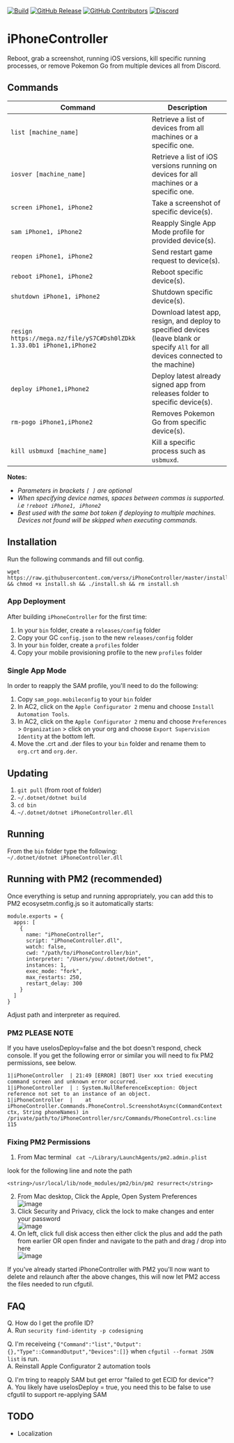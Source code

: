 [![Build](https://github.com/versx/iPhoneController/workflows/.NET%20Core/badge.svg)](https://github.com/versx/iPhoneController/actions)
[![GitHub Release](https://img.shields.io/github/release/versx/iPhoneController.svg)](https://github.com/versx/iPhoneController/releases/)
[![GitHub Contributors](https://img.shields.io/github/contributors/versx/iPhoneController.svg)](https://github.com/versx/iPhoneController/graphs/contributors/)
[![Discord](https://img.shields.io/discord/552003258000998401.svg?label=&logo=discord&logoColor=ffffff&color=7389D8&labelColor=6A7EC2)](https://discord.gg/zZ9h9Xa)  

# iPhoneController  
Reboot, grab a screenshot, running iOS versions, kill specific running processes, or remove Pokemon Go from multiple devices all from Discord.  

## Commands  

| Command | Description |
| ------------- | ------------- |
| `list [machine_name]`  | Retrieve a list of devices from all machines or a specific one. |
| `iosver [machine_name]` | Retrieve a list of iOS versions running on devices for all machines or a specific one. |
| `screen iPhone1, iPhone2` | Take a screenshot of specific device(s). |
| `sam iPhone1, iPhone2` | Reapply Single App Mode profile for provided device(s). |
| `reopen iPhone1, iPhone2` | Send restart game request to device(s). |
| `reboot iPhone1, iPhone2` | Reboot specific device(s). |
| `shutdown iPhone1, iPhone2` | Shutdown specific device(s). |
| `resign https://mega.nz/file/yS7C#Dsh0lZDkk 1.33.0b1 iPhone1,iPhone2` | Download latest app, resign, and deploy to specified devices (leave blank or specify `All` for all devices connected to the machine) |
| `deploy iPhone1,iPhone2` | Deploy latest already signed app from releases folder to specific device(s). |
| `rm-pogo iPhone1,iPhone2` | Removes Pokemon Go from specific device(s). |
| `kill usbmuxd [machine_name]` | Kill a specific process such as `usbmuxd`.  |

**Notes:**  
- *Parameters in brackets `[ ]` are optional*  
- *When specifying device names, spaces between commas is supported. i.e `!reboot iPhone1, iPhone2`*  
- *Best used with the same bot token if deploying to multiple machines. Devices not found will be skipped when executing commands.*  

## Installation  

Run the following commands and fill out config.  
```
wget https://raw.githubusercontent.com/versx/iPhoneController/master/install.sh && chmod +x install.sh && ./install.sh && rm install.sh
```

### App Deployment  
After building `iPhoneController` for the first time:  
1. In your `bin` folder, create a `releases/config` folder  
1. Copy your GC `config.json` to the new `releases/config` folder  
1. In your `bin` folder, create a `profiles` folder  
1. Copy your mobile provisioning profile to the new `profiles` folder  

### Single App Mode  
In order to reapply the SAM profile, you'll need to do the following:  
1. Copy `sam_pogo.mobileconfig` to your `bin` folder  
1. In AC2, click on the `Apple Configurator 2` menu and choose `Install Automation Tools`.  
1. In AC2, click on the `Apple Configurator 2` menu and choose `Preferences` > `Organization` > click on your org and choose `Export Supervision Identity` at the bottom left.  
1. Move the .crt and .der files to your `bin` folder and rename them to `org.crt` and `org.der`.  

## Updating  
1. `git pull` (from root of folder)  
1. `~/.dotnet/dotnet build`  
1. `cd bin`  
1. `~/.dotnet/dotnet iPhoneController.dll`  

## Running  
From the `bin` folder type the following:  
`~/.dotnet/dotnet iPhoneController.dll`  

## Running with PM2 (recommended)
Once everything is setup and running appropriately, you can add this to PM2 ecosysetm.config.js so it automatically starts:

    module.exports = {
      apps: [
        {
          name: "iPhoneController",
          script: "iPhoneController.dll",
          watch: false,
          cwd: "/path/to/iPhoneController/bin",
          interpreter: "/Users/you/.dotnet/dotnet",
          instances: 1,
          exec_mode: "fork",
          max_restarts: 250,
          restart_delay: 300
        }
      ]
    }

Adjust path and interpreter as required.  

### PM2 PLEASE NOTE

If you have useIosDeploy=false and the bot doesn't respond, check console.  If you get the following error or similar you will need to fix PM2 permissions, see below.

    1|iPhoneController  | 21:49 [ERROR] [BOT] User xxx tried executing command screen and unknown error occurred.
    1|iPhoneController  | : System.NullReferenceException: Object reference not set to an instance of an object.
    1|iPhoneController  |    at iPhoneController.Commands.PhoneControl.ScreenshotAsync(CommandContext ctx, String phoneNames) in
    /private/path/to/iPhoneController/src/Commands/PhoneControl.cs:line 115

### Fixing PM2 Permissions
1. From Mac terminal
` cat ~/Library/LaunchAgents/pm2.admin.plist`

look for the following line and note the path

`<string>/usr/local/lib/node_modules/pm2/bin/pm2 resurrect</string>`

2. From Mac desktop, Click the Apple, Open System Preferences  
![image](https://user-images.githubusercontent.com/3146205/124825495-b8217200-df41-11eb-8f9a-b0f154ff12f2.png)
3. Click Security and Privacy, click the lock to make changes and enter your password  
![image](https://user-images.githubusercontent.com/3146205/124825572-d38c7d00-df41-11eb-8185-64aff4b2b078.png)
4. On left, click full disk access then either click the plus and add the path from earlier OR open finder and navigate to the path and drag / drop into here  
![image](https://user-images.githubusercontent.com/3146205/124825746-0a629300-df42-11eb-87d2-d4b73f71daa0.png)
 
If you've already started iPhoneController with PM2 you'll now want to delete and relaunch after the above changes, this will now let PM2 access the files needed to run cfgutil.

## FAQ
Q. How do I get the profile ID?  
A. Run `security find-identity -p codesigning`  

Q. I'm receiveing `{"Command":"list","Output":{},"Type"::CommandOutput","Devices":[]}` when `cfgutil --format JSON list` is run.  
A. Reinstall Apple Configurator 2 automation tools  

Q. I'm tring to reapply SAM but get error "failed to get ECID for device"?  
A. You likely have useIosDeploy = true, you need this to be false to use cfgutil to support re-applying SAM 

## TODO  
- Localization  
